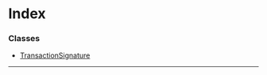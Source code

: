 

# Index

### Classes

* [TransactionSignature](../classes/_transactionsignature_.transactionsignature.md)

---


